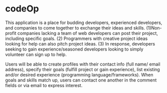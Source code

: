 # codeOp

This application is a place for budding developers, experienced developers, and companies to come together to exchange their ideas and skills. (1)Non-profit companies lacking a team of web developers can post their project, including specific goals. (2) Programmers with creative project ideas looking for help can also pitch project ideas. (3) In response, developers seeking to gain experience/seasoned developers looking to simply volunteer can sign up to help.

Users will be able to create profiles with their contact info (full name/ email address), specify their goals (fulfill project or gain experience), list existing and/or desired experience (programming language/frameworks). When goals and skills match up, users can contact one another in the comment fields or via email to express interest.
